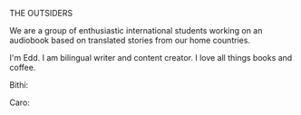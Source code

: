 THE OUTSIDERS 

We are a group of enthusiastic international students working on an audiobook based on translated stories from our home countries. 

I'm Edd. I am bilingual writer and content creator. I love all things books and coffee.

Bithi:

Caro: